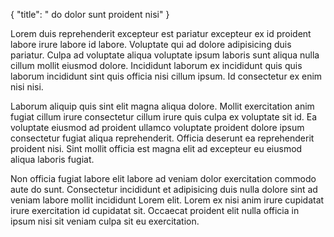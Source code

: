 {
  "title": " do dolor sunt proident nisi"
}

Lorem duis reprehenderit excepteur est pariatur excepteur ex id proident labore irure labore id labore. Voluptate qui ad dolore adipisicing duis pariatur. Culpa ad voluptate aliqua voluptate ipsum laboris sunt aliqua nulla cillum mollit eiusmod dolore. Incididunt laborum ex incididunt quis quis laborum incididunt sint quis officia nisi cillum ipsum. Id consectetur ex enim nisi nisi.

Laborum aliquip quis sint elit magna aliqua dolore. Mollit exercitation anim fugiat cillum irure consectetur cillum irure quis culpa ex voluptate sit id. Ea voluptate eiusmod ad proident ullamco voluptate proident dolore ipsum consectetur fugiat aliqua reprehenderit. Officia deserunt ea reprehenderit proident nisi. Sint mollit officia est magna elit ad excepteur eu eiusmod aliqua laboris fugiat.

Non officia fugiat labore elit labore ad veniam dolor exercitation commodo aute do sunt. Consectetur incididunt et adipisicing duis nulla dolore sint ad veniam labore mollit incididunt Lorem elit. Lorem ex nisi anim irure cupidatat irure exercitation id cupidatat sit. Occaecat proident elit nulla officia in ipsum nisi sit veniam culpa sit eu exercitation.